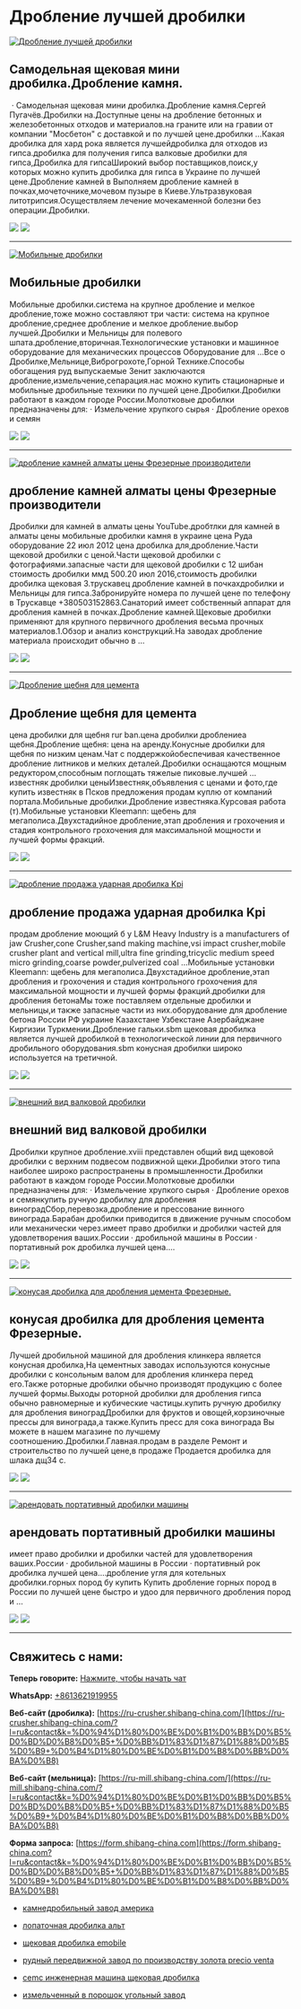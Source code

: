 # Дробление лучшей дробилки

<a href="https://swt.shibang-china.com/?l=ru&img&k=%D0%94%D1%80%D0%BE%D0%B1%D0%BB%D0%B5%D0%BD%D0%B8%D0%B5+%D0%BB%D1%83%D1%87%D1%88%D0%B5%D0%B9+%D0%B4%D1%80%D0%BE%D0%B1%D0%B8%D0%BB%D0%BA%D0%B8" target="_blank">![Дробление лучшей дробилки](http://static.shibang-china.com/all-800x300/688.jpg)</a>

## Самодельная щековая мини дробилка.Дробление камня.
&nbsp;&#0183;&#32;Самодельная щековая мини дробилка.Дробление камня.Сергей Пугачёв.Дробилки на.Доступные цены на дробление бетонных и железобетонных отходов и материалов.на граните или на гравии от компании &quot;Мосбетон&quot; с доставкой и по лучшей цене.дробилки …Какая дробилка для хард рока является лучшейдробилка для отходов из гипса.дробилка для получения гипса валковые дробилки для гипса,Дробилка для гипсаШирокий выбор поставщиков,поиск,у которых можно купить дробилка для гипса в Украине по лучшей цене.Дробление камней в Выполняем дробление камней в почках,мочеточнике,мочевом пузыре в Киеве.Ультразвуковая литотрипсия.Осуществляем лечение мочекаменной болезни без операции.Дробилки.


<a href="https://whatsapp.shibangsoft.com/WhatsApp.php" target="_blank" title="WhatsApp">![](http://static.shibang-china.com/icon/whatsapp.png)</a> <a href="https://swt.shibang-china.com/?l=ru&icon&k=%D0%94%D1%80%D0%BE%D0%B1%D0%BB%D0%B5%D0%BD%D0%B8%D0%B5+%D0%BB%D1%83%D1%87%D1%88%D0%B5%D0%B9+%D0%B4%D1%80%D0%BE%D0%B1%D0%B8%D0%BB%D0%BA%D0%B8" target="_blank">![](http://static.shibang-china.com/icon/chat-ru.png)</a>

---

<a href="https://swt.shibang-china.com/?l=ru&img&k=%D0%94%D1%80%D0%BE%D0%B1%D0%BB%D0%B5%D0%BD%D0%B8%D0%B5+%D0%BB%D1%83%D1%87%D1%88%D0%B5%D0%B9+%D0%B4%D1%80%D0%BE%D0%B1%D0%B8%D0%BB%D0%BA%D0%B8" target="_blank">![Мобильные дробилки](http://static.shibang-china.com/all-800x300/836.jpg)</a>

## Мобильные дробилки
Мобильные дробилки.система на крупное дробление и мелкое дробление,тоже можно составляют три части: система на крупное дробление,среднее дробление и мелкое дробление.выбор лучшей.Дробилки и Мельницы для полевого шпата.дробление,вторичная.Технологические установки и машинное оборудование для механических процессов Оборудование для …Все о Дробилке,Мельнице,Виброгрохоте,Горной Технике.Способы обогащения руд выпускаемые Зенит заключаются дробление,измельчение,сепарация.нас можно купить стационарные и мобильные дробильные техники по лучшей цене.Дробилки.Дробилки работают в каждом городе России.Молотковые дробилки предназначены для: &#183; Измельчение хрупкого сырья &#183; Дробление орехов и семян


<a href="https://whatsapp.shibangsoft.com/WhatsApp.php" target="_blank" title="WhatsApp">![](http://static.shibang-china.com/icon/whatsapp.png)</a> <a href="https://swt.shibang-china.com/?l=ru&icon&k=%D0%94%D1%80%D0%BE%D0%B1%D0%BB%D0%B5%D0%BD%D0%B8%D0%B5+%D0%BB%D1%83%D1%87%D1%88%D0%B5%D0%B9+%D0%B4%D1%80%D0%BE%D0%B1%D0%B8%D0%BB%D0%BA%D0%B8" target="_blank">![](http://static.shibang-china.com/icon/chat-ru.png)</a>

---

<a href="https://swt.shibang-china.com/?l=ru&img&k=%D0%94%D1%80%D0%BE%D0%B1%D0%BB%D0%B5%D0%BD%D0%B8%D0%B5+%D0%BB%D1%83%D1%87%D1%88%D0%B5%D0%B9+%D0%B4%D1%80%D0%BE%D0%B1%D0%B8%D0%BB%D0%BA%D0%B8" target="_blank">![дробление камней алматы цены Фрезерные производители](http://static.shibang-china.com/all-800x300/511.jpg)</a>

## дробление камней алматы цены Фрезерные производители
Дробилки для камней в алматы цены YouTube.дробтлки для камней в алматы цены мобильные дробилки камня в украине цена Руда оборудование 22 июл 2012 цена дробилка для,дробление.Части щековой дробилки с ценой.Части щековой дробилки с фотографиями.запасные части для щековой дробилки с 12 шибан стоимость дробилки ммд 500.20 июл 2016,стоимость дробилки дробилка щековая 3.трускавец дробление камней в почкахдробилки и Мельницы для гипса.Забронируйте номера по лучшей цене по телефону в Трускавце +380503152863.Санаторий имеет собственный аппарат для дробления камней в почках.Дробление камней.Щековые дробилки применяют для крупного первичного дробления весьма прочных материалов.1.Обзор и анализ конструкций.На заводах дробление материала происходит обычно в …


<a href="https://whatsapp.shibangsoft.com/WhatsApp.php" target="_blank" title="WhatsApp">![](http://static.shibang-china.com/icon/whatsapp.png)</a> <a href="https://swt.shibang-china.com/?l=ru&icon&k=%D0%94%D1%80%D0%BE%D0%B1%D0%BB%D0%B5%D0%BD%D0%B8%D0%B5+%D0%BB%D1%83%D1%87%D1%88%D0%B5%D0%B9+%D0%B4%D1%80%D0%BE%D0%B1%D0%B8%D0%BB%D0%BA%D0%B8" target="_blank">![](http://static.shibang-china.com/icon/chat-ru.png)</a>

---

<a href="https://swt.shibang-china.com/?l=ru&img&k=%D0%94%D1%80%D0%BE%D0%B1%D0%BB%D0%B5%D0%BD%D0%B8%D0%B5+%D0%BB%D1%83%D1%87%D1%88%D0%B5%D0%B9+%D0%B4%D1%80%D0%BE%D0%B1%D0%B8%D0%BB%D0%BA%D0%B8" target="_blank">![Дробление щебня для цемента](http://static.shibang-china.com/all-800x300/1490.jpg)</a>

## Дробление щебня для цемента
цена дробилки для щебня rur ban.цена дробилки дроблениеа щебня.Дробление щебня: цена на аренду.Конусные дробилки для щебня по низким ценам.Чат с поддержкойобеспечивая качественное дробление литников и мелких деталей.Дробилки оснащаются мощным редуктором,способным поглощать тяжелые пиковые.лучшей …известняк дробилки ценыИзвестняк,объявления с ценами и фото,где купить известняк в Псков предложения продам куплю от компаний портала.Мобильные дробилки.Дробление известняка.Курсовая работа (т).Мобильные установки Kleemann: щебень для мегаполиса.Двухстадийное дробление,этап дробления и грохочения и стадия контрольного грохочения для максимальной мощности и лучшей формы фракций.


<a href="https://whatsapp.shibangsoft.com/WhatsApp.php" target="_blank" title="WhatsApp">![](http://static.shibang-china.com/icon/whatsapp.png)</a> <a href="https://swt.shibang-china.com/?l=ru&icon&k=%D0%94%D1%80%D0%BE%D0%B1%D0%BB%D0%B5%D0%BD%D0%B8%D0%B5+%D0%BB%D1%83%D1%87%D1%88%D0%B5%D0%B9+%D0%B4%D1%80%D0%BE%D0%B1%D0%B8%D0%BB%D0%BA%D0%B8" target="_blank">![](http://static.shibang-china.com/icon/chat-ru.png)</a>

---

<a href="https://swt.shibang-china.com/?l=ru&img&k=%D0%94%D1%80%D0%BE%D0%B1%D0%BB%D0%B5%D0%BD%D0%B8%D0%B5+%D0%BB%D1%83%D1%87%D1%88%D0%B5%D0%B9+%D0%B4%D1%80%D0%BE%D0%B1%D0%B8%D0%BB%D0%BA%D0%B8" target="_blank">![дробление продажа ударная дробилка Kpi](http://static.shibang-china.com/all-800x300/1261.jpg)</a>

## дробление продажа ударная дробилка Kpi
продам дробление моющий б у L&amp;M Heavy Industry is a manufacturers of jaw Crusher,cone Crusher,sand making machine,vsi impact crusher,mobile crusher plant and vertical mill,ultra fine grinding,tricyclic medium speed micro grinding,coarse powder,pulverized coal …Мобильные установки Kleemann: щебень для мегаполиса.Двухстадийное дробление,этап дробления и грохочения и стадия контрольного грохочения для максимальной мощности и лучшей формы фракций.дробилки для дробления бетонаМы тоже поставляем отдельные дробилки и мельницы,и также запасные части из них.оборудование для дробление бетона России РФ украине Казахстане Узбекстане Азербайджане Киргизии Туркмении.Дробление гальки.sbm щековая дробилка является лучшей дробилкой в технологической линии для первичного дробильного оборудования.sbm конусная дробилки широко используется на третичной.


<a href="https://whatsapp.shibangsoft.com/WhatsApp.php" target="_blank" title="WhatsApp">![](http://static.shibang-china.com/icon/whatsapp.png)</a> <a href="https://swt.shibang-china.com/?l=ru&icon&k=%D0%94%D1%80%D0%BE%D0%B1%D0%BB%D0%B5%D0%BD%D0%B8%D0%B5+%D0%BB%D1%83%D1%87%D1%88%D0%B5%D0%B9+%D0%B4%D1%80%D0%BE%D0%B1%D0%B8%D0%BB%D0%BA%D0%B8" target="_blank">![](http://static.shibang-china.com/icon/chat-ru.png)</a>

---

<a href="https://swt.shibang-china.com/?l=ru&img&k=%D0%94%D1%80%D0%BE%D0%B1%D0%BB%D0%B5%D0%BD%D0%B8%D0%B5+%D0%BB%D1%83%D1%87%D1%88%D0%B5%D0%B9+%D0%B4%D1%80%D0%BE%D0%B1%D0%B8%D0%BB%D0%BA%D0%B8" target="_blank">![внешний вид валковой дробилки](http://static.shibang-china.com/all-800x300/654.jpg)</a>

## внешний вид валковой дробилки
Дробилки крупное дробление.xviii представлен общий вид щековой дробилки с верхним подвесом подвижной щеки.Дробилки этого типа наиболее широко распро&#173;странены в промышленности.Дробилки работают в каждом городе России.Молотковые дробилки предназначены для: &#183; Измельчение хрупкого сырья &#183; Дробление орехов и семянкупить ручную дробилку для дробления виноградСбор,перевозка,дробление и прессование винного винограда.Барабан дробилки приводится в движение ручным способом или механически через.имеет право дробилки и дробилки частей для удовлетворения ваших.России &#183; дробильной машины в России &#183; портативный рок дробилка лучшей цена.…


<a href="https://whatsapp.shibangsoft.com/WhatsApp.php" target="_blank" title="WhatsApp">![](http://static.shibang-china.com/icon/whatsapp.png)</a> <a href="https://swt.shibang-china.com/?l=ru&icon&k=%D0%94%D1%80%D0%BE%D0%B1%D0%BB%D0%B5%D0%BD%D0%B8%D0%B5+%D0%BB%D1%83%D1%87%D1%88%D0%B5%D0%B9+%D0%B4%D1%80%D0%BE%D0%B1%D0%B8%D0%BB%D0%BA%D0%B8" target="_blank">![](http://static.shibang-china.com/icon/chat-ru.png)</a>

---

<a href="https://swt.shibang-china.com/?l=ru&img&k=%D0%94%D1%80%D0%BE%D0%B1%D0%BB%D0%B5%D0%BD%D0%B8%D0%B5+%D0%BB%D1%83%D1%87%D1%88%D0%B5%D0%B9+%D0%B4%D1%80%D0%BE%D0%B1%D0%B8%D0%BB%D0%BA%D0%B8" target="_blank">![конусая дробилка для дробления цемента Фрезерные.](http://static.shibang-china.com/all-800x300/116.jpg)</a>

## конусая дробилка для дробления цемента Фрезерные.
Лучшей дробильной машиной для дробления клинкера является конусная дробилка,На цементных заводах используются конусные дробилки с консольным валом для дробления клинкера перед его.Также роторные дробилки обычно производят продукцию с более лучшей формы.Выходы роторной дробилки для дробления гипса обычно равномерные и кубические частицы.купить ручную дробилку для дробления виноградДробилки для фруктов и овощей,корзиночные прессы для винограда,а также.Купить пресс для сока винограда Вы можете в нашем магазине по лучшему соотношению.Дробилки.Главная.продам в разделе Ремонт и строительство по лучшей цене,в продаже Продается дробилка для шлака дщ34 с.


<a href="https://whatsapp.shibangsoft.com/WhatsApp.php" target="_blank" title="WhatsApp">![](http://static.shibang-china.com/icon/whatsapp.png)</a> <a href="https://swt.shibang-china.com/?l=ru&icon&k=%D0%94%D1%80%D0%BE%D0%B1%D0%BB%D0%B5%D0%BD%D0%B8%D0%B5+%D0%BB%D1%83%D1%87%D1%88%D0%B5%D0%B9+%D0%B4%D1%80%D0%BE%D0%B1%D0%B8%D0%BB%D0%BA%D0%B8" target="_blank">![](http://static.shibang-china.com/icon/chat-ru.png)</a>

---

<a href="https://swt.shibang-china.com/?l=ru&img&k=%D0%94%D1%80%D0%BE%D0%B1%D0%BB%D0%B5%D0%BD%D0%B8%D0%B5+%D0%BB%D1%83%D1%87%D1%88%D0%B5%D0%B9+%D0%B4%D1%80%D0%BE%D0%B1%D0%B8%D0%BB%D0%BA%D0%B8" target="_blank">![арендовать портативный дробилки машины](http://static.shibang-china.com/all-800x300/687.jpg)</a>

## арендовать портативный дробилки машины
имеет право дробилки и дробилки частей для удовлетворения ваших.России &#183; дробильной машины в России &#183; портативный рок дробилка лучшей цена.…дробление угля для котельных дробилки.горных пород бу купить Купить дробление горных пород в России по лучшей цене быстро и удоо для первичного дробления пород и …

<a href="https://whatsapp.shibangsoft.com/WhatsApp.php" target="_blank" title="WhatsApp">![](http://static.shibang-china.com/icon/whatsapp.png)</a> <a href="https://swt.shibang-china.com/?l=ru&icon&k=%D0%94%D1%80%D0%BE%D0%B1%D0%BB%D0%B5%D0%BD%D0%B8%D0%B5+%D0%BB%D1%83%D1%87%D1%88%D0%B5%D0%B9+%D0%B4%D1%80%D0%BE%D0%B1%D0%B8%D0%BB%D0%BA%D0%B8" target="_blank">![](http://static.shibang-china.com/icon/chat-ru.png)</a>

---
## Свяжитесь с нами:

**Теперь говорите:** [Нажмите, чтобы начать чат](https://swt.shibang-china.com?l=ru&contact&k=%D0%94%D1%80%D0%BE%D0%B1%D0%BB%D0%B5%D0%BD%D0%B8%D0%B5+%D0%BB%D1%83%D1%87%D1%88%D0%B5%D0%B9+%D0%B4%D1%80%D0%BE%D0%B1%D0%B8%D0%BB%D0%BA%D0%B8)

**WhatsApp:**  [+8613621919955](https://whatsapp.shibangsoft.com/WhatsApp.php)

**Веб-сайт (дробилка):** [https://ru-crusher.shibang-china.com/](https://ru-crusher.shibang-china.com/?l=ru&contact&k=%D0%94%D1%80%D0%BE%D0%B1%D0%BB%D0%B5%D0%BD%D0%B8%D0%B5+%D0%BB%D1%83%D1%87%D1%88%D0%B5%D0%B9+%D0%B4%D1%80%D0%BE%D0%B1%D0%B8%D0%BB%D0%BA%D0%B8)

**Веб-сайт (мельница):** [https://ru-mill.shibang-china.com/](https://ru-mill.shibang-china.com/?l=ru&contact&k=%D0%94%D1%80%D0%BE%D0%B1%D0%BB%D0%B5%D0%BD%D0%B8%D0%B5+%D0%BB%D1%83%D1%87%D1%88%D0%B5%D0%B9+%D0%B4%D1%80%D0%BE%D0%B1%D0%B8%D0%BB%D0%BA%D0%B8)

**Форма запроса:** [https://form.shibang-china.com](https://form.shibang-china.com?l=ru&contact&k=%D0%94%D1%80%D0%BE%D0%B1%D0%BB%D0%B5%D0%BD%D0%B8%D0%B5+%D0%BB%D1%83%D1%87%D1%88%D0%B5%D0%B9+%D0%B4%D1%80%D0%BE%D0%B1%D0%B8%D0%BB%D0%BA%D0%B8)

* [камнедробильный завод америка](../135/%D0%BA%D0%B0%D0%BC%D0%BD%D0%B5%D0%B4%D1%80%D0%BE%D0%B1%D0%B8%D0%BB%D1%8C%D0%BD%D1%8B%D0%B9%20%D0%B7%D0%B0%D0%B2%D0%BE%D0%B4%20%D0%B0%D0%BC%D0%B5%D1%80%D0%B8%D0%BA%D0%B0.md)

* [лопаточная дробилка альт](../132/%D0%BB%D0%BE%D0%BF%D0%B0%D1%82%D0%BE%D1%87%D0%BD%D0%B0%D1%8F%20%D0%B4%D1%80%D0%BE%D0%B1%D0%B8%D0%BB%D0%BA%D0%B0%20%D0%B0%D0%BB%D1%8C%D1%82.md)

* [щековая дробилка emobile](../133/%D1%89%D0%B5%D0%BA%D0%BE%D0%B2%D0%B0%D1%8F%20%D0%B4%D1%80%D0%BE%D0%B1%D0%B8%D0%BB%D0%BA%D0%B0%20emobile.md)

* [рудный передвижной завод по производству золота precio venta](../135/%D1%80%D1%83%D0%B4%D0%BD%D1%8B%D0%B9%20%D0%BF%D0%B5%D1%80%D0%B5%D0%B4%D0%B2%D0%B8%D0%B6%D0%BD%D0%BE%D0%B9%20%D0%B7%D0%B0%D0%B2%D0%BE%D0%B4%20%D0%BF%D0%BE%20%D0%BF%D1%80%D0%BE%D0%B8%D0%B7%D0%B2%D0%BE%D0%B4%D1%81%D1%82%D0%B2%D1%83%20%D0%B7%D0%BE%D0%BB%D0%BE%D1%82%D0%B0%20precio%20venta.md)

* [cemc инженерная машина щековая дробилка](../131/cemc%20%D0%B8%D0%BD%D0%B6%D0%B5%D0%BD%D0%B5%D1%80%D0%BD%D0%B0%D1%8F%20%D0%BC%D0%B0%D1%88%D0%B8%D0%BD%D0%B0%20%D1%89%D0%B5%D0%BA%D0%BE%D0%B2%D0%B0%D1%8F%20%D0%B4%D1%80%D0%BE%D0%B1%D0%B8%D0%BB%D0%BA%D0%B0.md)

* [измельченный в порошок угольный завод](../132/%D0%B8%D0%B7%D0%BC%D0%B5%D0%BB%D1%8C%D1%87%D0%B5%D0%BD%D0%BD%D1%8B%D0%B9%20%D0%B2%20%D0%BF%D0%BE%D1%80%D0%BE%D1%88%D0%BE%D0%BA%20%D1%83%D0%B3%D0%BE%D0%BB%D1%8C%D0%BD%D1%8B%D0%B9%20%D0%B7%D0%B0%D0%B2%D0%BE%D0%B4.md)